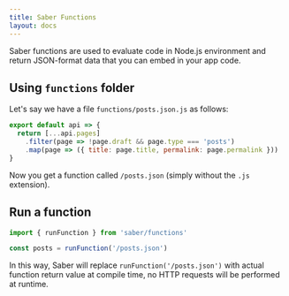 ```yaml
---
title: Saber Functions
layout: docs
---
```


Saber functions are used to evaluate code in Node.js environment and return JSON-format data that you can embed in your app code.

## Using `functions` folder

Let's say we have a  file `functions/posts.json.js` as follows:

```js
export default api => {
  return [...api.pages]
    .filter(page => !page.draft && page.type === 'posts')
    .map(page => ({ title: page.title, permalink: page.permalink }))
}
```

Now you get a function called `/posts.json` (simply without the `.js` extension).

## Run a function

```js
import { runFunction } from 'saber/functions'

const posts = runFunction('/posts.json')
```

In this way, Saber will replace `runFunction('/posts.json')` with actual function return value at compile time, no HTTP requests will be performed at runtime.
